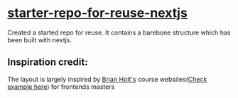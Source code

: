 # [starter-repo-for-reuse-nextjs](https://starter-repo-for-reuse-nextjs.vercel.app/)
Created a started repo for reuse. It contains a barebone structure which has been built with nextjs.

## Inspiration credit:
The layout is largely inspired by [Brian Holt's](https://github.com/btholt) course websites([Check example here](https://btholt.github.io/intro-to-web-dev-v2/)) for frontends masters
